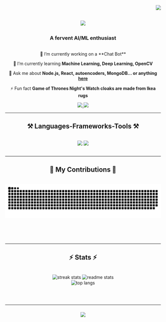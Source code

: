 
<img align='right' src="https://visitor-badge.laobi.icu/badge?page_id=unprricedlace.unprricedlace"/>

<h1 align="center">
    <img src="https://readme-typing-svg.herokuapp.com/?font=Righteous&size=35&center=true&vCenter=true&width=500&height=70&duration=4000&lines=Hi+There!+👋;+I'm+Aditya+Agrawal!;" />
</h1>

<h3 align="center">A fervent AI/ML enthusiast </h3>

<br/>

<div align="center">
 🔭 I’m currently working on a **Chat Bot**
 
 🌱 I’m currently learning **Machine Learning, Deep Learning, OpenCV**

 💬 Ask me about **Node.js, React, autoencoders, MongoDB... or anything [here](https://github.com/unprricedlace/unprricedlace/issues)**

 ⚡ Fun fact **Game of Thrones Night's Watch cloaks are made from Ikea rugs**
 </div>

 <div align="center"> 
  <a href="mailto:agarwaladitya0106@gmail.com">
    <img src="https://img.shields.io/badge/Gmail-333333?style=for-the-badge&logo=gmail&logoColor=red" />
  </a>
  <a href="https://www.linkedin.com/in/aditya--agrawal" target="_blank">
    <img src="https://img.shields.io/badge/LinkedIn-0077B5?style=for-the-badge&logo=linkedin&logoColor=white" target="_blank" />
</a>
     
</div>

 <hr/>
 
<h2 align="center">⚒️ Languages-Frameworks-Tools ⚒️</h2>
<br/>
<div align="center">
    <img src="https://skillicons.dev/icons?i=react,bootstrap,html,css,vscode,github,figma,tailwind,git" />
    <img src="https://skillicons.dev/icons?i=nodejs,python,javascript,express,tensorflow,mongodb,c,cpp,java,mysql,flask" /><br>
</div>

 <br/>
 <hr/>

<div align="center">
  <h2>🐍 My Contributions 🐍</h2>
  <br>
  <img alt="snake eating my contributions" src="https://raw.githubusercontent.com/unprricedlace/unprricedlace/output/github-contribution-grid-snake.svg" />
  
  <br/><br/><br/>
</div>

<hr/>

<h2 align="center">⚡ Stats ⚡</h2>
<br>
<div align=center>
  <img width=390 src="https://streak-stats.demolab.com/?user=unprricedlace&count_private=true&theme=react&border_radius=10" alt="streak stats"/>
  <img width=390 src="https://github-readme-stats.vercel.app/api?username=unprricedlace&count_private=true&show_icons=true&theme=react&rank_icon=github&border_radius=10" alt="readme stats" />
  <br/>
  <img width=325 align="center" src="https://github-readme-stats.vercel.app/api/top-langs/?username=unprricedlace&hide=HTML&langs_count=8&layout=compact&theme=react&border_radius=10&size_weight=0.5&count_weight=0.5&exclude_repo=github-readme-stats" alt="top langs" />
</div>

<br/><br/>
<hr/>

<h3 align="center">
    <img src="https://readme-typing-svg.herokuapp.com/?font=Righteous&size=25&center=true&vCenter=true&width=500&height=70&duration=4000&lines=Thanks+for+visiting!+✌️;+Shoot+me+a+message+on+Linkedin!;I'm+always+down+to+collab+:)">
</h3>

<br/>

 


<!---
unprricedlace/unprricedlace is a ✨ special ✨ repository because its `README.md` (this file) appears on your GitHub profile.
You can click the Preview link to take a look at your changes.
--->
